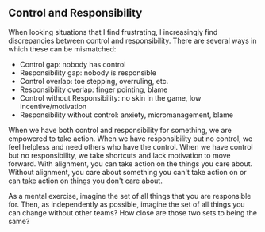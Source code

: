 ## Control and Responsibility

When looking situations that I find frustrating, I increasingly find discrepancies between control and responsibility.
There are several ways in which these can be mismatched:
- Control gap: nobody has control
- Responsibility gap: nobody is responsible
- Control overlap: toe stepping, overruling, etc.
- Responsibility overlap: finger pointing, blame
- Control without Responsibility: no skin in the game, low incentive/motivation
- Responsibility without control: anxiety, micromanagement, blame

When we have both control and responsibility for something, we are empowered to take action.
When we have responsibility but no control, we feel helpless and need others who have the control.
When we have control but no responsibility, we take shortcuts and lack motivation to move forward.
With alignment, you can take action on the things you care about.
Without alignment, you care about something you can't take action on or can take action on things you don't care about.

As a mental exercise, imagine the set of all things that you are responsible for.
Then, as independently as possible, imagine the set of all things you can change without other teams?
How close are those two sets to being the same?

